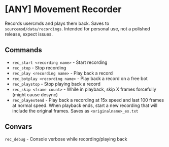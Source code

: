 # [ANY] Movement Recorder
Records usercmds and plays them back. Saves to `sourcemod/data/recordings`.
Intended for personal use, not a polished release, expect issues.

## Commands

- `rec_start <recording name>` - Start recording
- `rec_stop` - Stop recording
- `rec_play <recording name>` - Play back a record
- `rec_botplay <recording name>` - Play back a record on a free bot
- `rec_playstop` - Stop playing back a record
- `rec_skip <frame count>` - While in playback, skip X frames forcefully (might cause desync)
- `rec_playextend` - Play back a recording at 15x speed and last 100 frames at normal speed. When playback ends, start a new recording that will include the original frames. Saves as `<originalname>_ex.txt`

## Convars

`rec_debug` - Console verbose while recording/playing back
